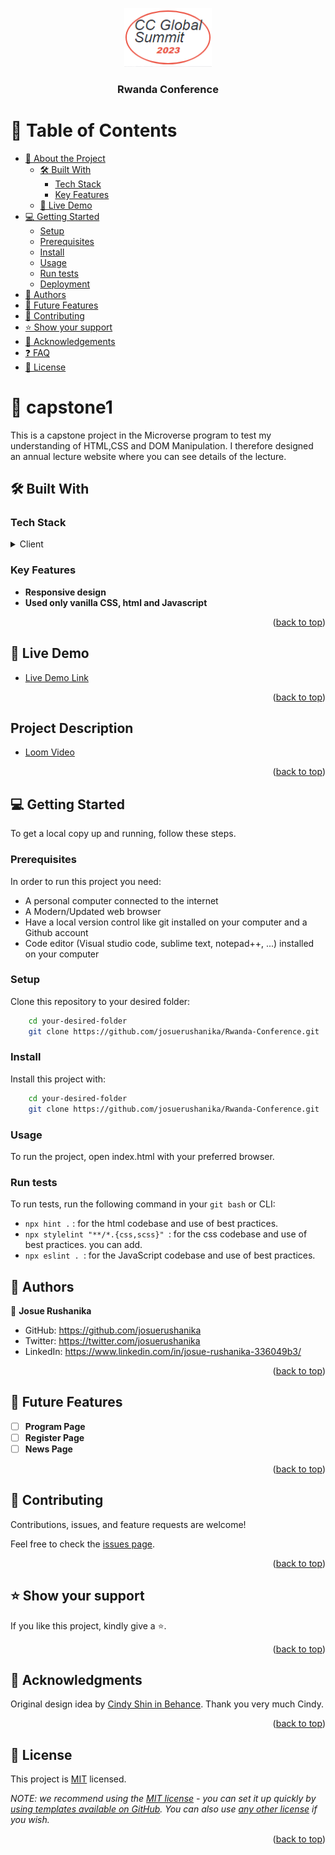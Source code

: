 <a name="readme-top"></a>

<!--
HOW TO USE:
This is an example of how you may give instructions on setting up your project locally.

Modify this file to match your project and remove sections that don't apply.

REQUIRED SECTIONS:
- Table of Contents
- About the Project
  - Built With
  - Live Demo
- Getting Started
- Authors
- Future Features
- Contributing
- Show your support
- Acknowledgements
- License

After you're finished please remove all the comments and instructions!
-->

<div align="center">

  <img src="img/logo.png" alt="logo" width="140"  height="auto" />
  <br/>

  <h3><b>Rwanda Conference</b></h3>

</div>

<!-- TABLE OF CONTENTS -->

# 📗 Table of Contents

- [📖 About the Project](#about-project)
  - [🛠 Built With](#built-with)
    - [Tech Stack](#tech-stack)
    - [Key Features](#key-features)
  - [🚀 Live Demo](#live-demo)
- [💻 Getting Started](#getting-started)
  - [Setup](#setup)
  - [Prerequisites](#prerequisites)
  - [Install](#install)
  - [Usage](#usage)
  - [Run tests](#run-tests)
  - [Deployment](#triangular_flag_on_post-deployment)
- [👥 Authors](#authors)
- [🔭 Future Features](#future-features)
- [🤝 Contributing](#contributing)
- [⭐️ Show your support](#support)
- [🙏 Acknowledgements](#acknowledgements)
- [❓ FAQ](#faq)
- [📝 License](#license)

<!-- PROJECT DESCRIPTION -->

# 📖 capstone1 <a name="about-project"></a>

 This is a capstone project in the Microverse program to test my understanding of HTML,CSS and DOM Manipulation. I therefore designed an annual lecture website where you can see details of the lecture.


## 🛠 Built With <a name="built-with"></a>

### Tech Stack <a name="tech-stack"></a>

<details>
  <summary>Client</summary>
  <ul>
    <li>HTML</li>
    <li>CSS</li>
    <li>JavaScript</li>
  </ul>
</details>



<!-- Features -->

### Key Features <a name="key-features"></a>


- **Responsive design**
- **Used only vanilla CSS, html and Javascript**

<p align="right">(<a href="#readme-top">back to top</a>)</p>

<!-- LIVE DEMO -->

## 🚀 Live Demo <a name="live-demo"></a>



- [Live Demo Link](https://josuerushanika.github.io/Rwanda-Conference/index.html)

<p align="right">(<a href="#readme-top">back to top</a>)</p>



## Project Description <a name="live-demo"></a>



- [Loom Video](https://www.loom.com/share/9d68cf39737143b5959ac8e88a8c5b5b )

<p align="right">(<a href="#readme-top">back to top</a>)</p>


<!-- GETTING STARTED -->

## 💻 Getting Started <a name="getting-started"></a>


To get a local copy up and running, follow these steps.

### Prerequisites

In order to run this project you need:
- A personal computer connected to the internet
- A Modern/Updated web browser
- Have a local version control like git installed on your computer and a Github account
- Code editor (Visual studio code, sublime text, notepad++, ...) installed on your computer


<!--
Example command:

```sh
 gem install rails
```
 -->

### Setup

Clone this repository to your desired folder:
```sh
    cd your-desired-folder
    git clone https://github.com/josuerushanika/Rwanda-Conference.git
```
<!--
Example commands:

```sh
  cd my-folder
  git clone https://github.com/josuerushanika/capstone1.git
```
--->

### Install

Install this project with:
```sh
    cd your-desired-folder
    git clone https://github.com/josuerushanika/Rwanda-Conference.git
```


<!--
Example command:

```sh
  cd my-project
  gem install
```
--->

### Usage

To run the project, open index.html with your preferred browser.

<!--
Example command:

```sh
  rails server
```
--->

### Run tests

To run tests, run the following command in your `git bash` or CLI:
- `npx hint .` : for the html codebase and use of best practices.
- `npx stylelint "**/*.{css,scss}" `: for the css codebase and use of best practices. you can add.
- `npx eslint . `: for the JavaScript codebase and use of best practices.





<!-- AUTHORS -->

## 👥 Authors <a name="authors"></a>


👤 **Josue Rushanika**

- GitHub: https://github.com/josuerushanika
- Twitter: https://twitter.com/josuerushanika
- LinkedIn: https://www.linkedin.com/in/josue-rushanika-336049b3/



<p align="right">(<a href="#readme-top">back to top</a>)</p>

<!-- FUTURE FEATURES -->

## 🔭 Future Features <a name="future-features"></a>


- [ ] **Program Page**
- [ ] **Register Page**
- [ ] **News Page**

<p align="right">(<a href="#readme-top">back to top</a>)</p>

<!-- CONTRIBUTING -->

## 🤝 Contributing <a name="contributing"></a>

Contributions, issues, and feature requests are welcome!

Feel free to check the [issues page]().

<p align="right">(<a href="#readme-top">back to top</a>)</p>

<!-- SUPPORT -->

## ⭐️ Show your support <a name="support"></a>


If you like this project, kindly give a ⭐️.

<p align="right">(<a href="#readme-top">back to top</a>)</p>

<!-- ACKNOWLEDGEMENTS -->

## 🙏 Acknowledgments <a name="acknowledgements"></a>


Original design idea by [Cindy Shin in Behance](https://www.behance.net/adagio07). Thank you very much Cindy.

<p align="right">(<a href="#readme-top">back to top</a>)</p>



<!-- LICENSE -->

## 📝 License <a name="license"></a>

This project is [MIT](./LICENSE) licensed.

_NOTE: we recommend using the [MIT license](https://choosealicense.com/licenses/mit/) - you can set it up quickly by [using templates available on GitHub](https://docs.github.com/en/communities/setting-up-your-project-for-healthy-contributions/adding-a-license-to-a-repository). You can also use [any other license](https://choosealicense.com/licenses/) if you wish._

<p align="right">(<a href="#readme-top">back to top</a>)</p>
